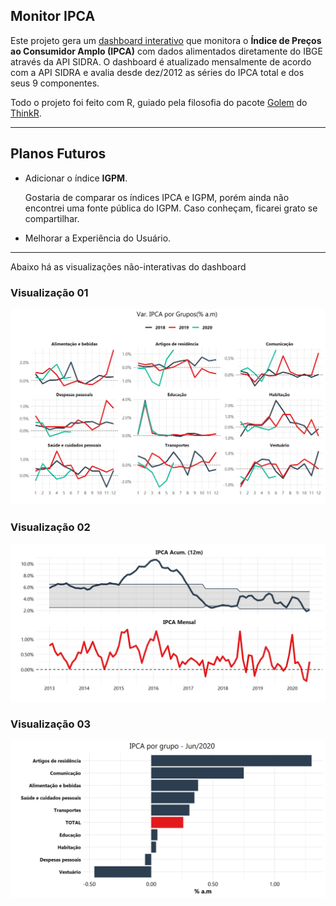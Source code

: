 ## Monitor IPCA
Este projeto gera um [dashboard interativo](https://augustoleal.shinyapps.io/Monitor_IPCA/) que monitora o **Índice de Preços ao Consumidor Amplo (IPCA)** com dados alimentados diretamente do IBGE através da API SIDRA. O dashboard é atualizado mensalmente de acordo com a API SIDRA e avalia desde dez/2012 as séries do IPCA total e dos seus 9 componentes.

Todo o projeto foi feito com R, guiado pela filosofia do pacote [Golem](https://thinkr-open.github.io/golem/index.html) do [ThinkR](https://github.com/ThinkR-open).

---

## Planos Futuros
- Adicionar o índice **IGPM**.
 
    Gostaria de comparar os índices IPCA e IGPM, porém ainda não encontrei uma fonte pública do IGPM. Caso conheçam, ficarei grato se compartilhar.
- Melhorar a Experiência do Usuário.

---

Abaixo há as visualizações não-interativas do dashboard

### Visualização 01
![](img_plot/ipca_00.png)

### Visualização 02
![](img_plot/ipca_01.png)

### Visualização 03
![](img_plot/ipca_02.png)